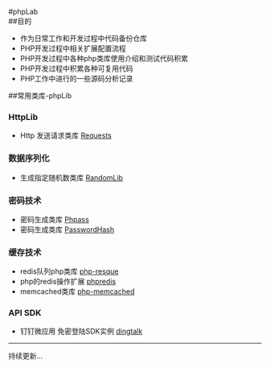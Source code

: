 
#phpLab  
##目的
* 作为日常工作和开发过程中代码备份仓库
* PHP开发过程中相关扩展配置流程
* PHP开发过程中各种php类库使用介绍和测试代码积累
* PHP开发过程中积累各种可复用代码
* PHP工作中进行的一些源码分析记录

##常用类库-phpLib

### HttpLib
* Http 发送请求类库 [Requests](https://github.com/rmccue/Requests)

### 数据序列化
* 生成指定随机数类库 [RandomLib](https://github.com/ircmaxell/RandomLib)  

### 密码技术
* 密码生成类库 [Phpass](https://github.com/rchouinard/phpass)
* 密码生成类库 [PasswordHash](http://www.openwall.com/phpass/)

### 缓存技术
* redis队列php类库 [php-resque](https://github.com/chrisboulton/php-resque)    
* php的redis操作扩展 [phpredis](https://github.com/phpredis/phpredis)
* memcached类库 [php-memcached](https://github.com/wxb/phpLab/tree/master/%E7%BC%93%E5%AD%98%E6%8A%80%E6%9C%AF/memcache)

### API SDK
* 钉钉微应用 免密登陆SDK实例 [dingtalk]()

_____

持续更新...
